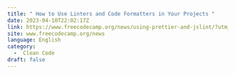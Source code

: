 ```yaml
---
title: " How to Use Linters and Code Formatters in Your Projects "
date: 2023-04-10T22:02:17Z
link: https://www.freecodecamp.org/news/using-prettier-and-jslint/?utm_medium=RSS&utm_source=news.12bit.vn
site: www.freecodecamp.org/news
language: English
category:
  -  Clean Code 
draft: false
---
```

